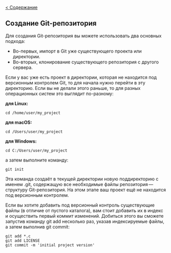 [< Содержание](./readme.md)

## Создание Git-репозитория 

Для создания Git-репозитория вы можете использовать два основных подхода:
* Во-первых, импорт в Git уже существующего проекта или директории. 
* Во-вторых, клонирование существующего репозитория с другого сервера.


Если у вас уже есть проект в директории, которая не находится под версионным контролем Git, то для начала нужно перейти в эту директорию. Если вы не делали этого раньше, то для разных операционных систем это выглядит по-разному:

**для Linux:**
```
cd /home/user/my_project
```
**для macOS:**
```
cd /Users/user/my_project
```
**для Windows:**
```
cd C:/Users/user/my_project
```
а затем выполните команду:
```bash=
git init
```
Эта команда создаёт в текущей директории новую поддиректорию с именем .git, содержащую все необходимые файлы репозитория — структуру Git-репозитория. На этом этапе ваш проект ещё не находится под версионным контролем.

Если вы хотите добавить под версионный контроль существующие файлы (в отличие от пустого каталога), вам стоит добавить их в индекс и осуществить первый коммит изменений. Добиться этого вы сможете запустив команду git add несколько раз, указав индексируемые файлы, а затем выполнив git commit:
```bash=
git add *.c
git add LICENSE
git commit -m 'initial project version'
```

